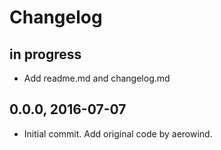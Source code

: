 # Changelog

## in progress
- Add readme.md and changelog.md

## 0.0.0, 2016-07-07
- Initial commit. Add original code by aerowind.
